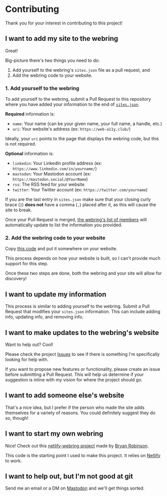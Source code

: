# Contributing

Thank you for your interest in contributing to this project!

## I want to add my site to the webring

Great!

Big-picture there's two things you need to do:

1. Add yourself to the webring's `sites.json` file as a pull request, and
2. Add the webring code to your website.

### 1. Add yourself to the webring

To add yourself to the webring, submit a Pull Request to this repository where you have added your information to the end of [`sites.json`](https://github.com/ericwbailey/a11y-webring.club/blob/main/data/sites.json).

<strong>Required</strong> information is:

- `name`: Your name (can be your given name, your full name, a handle, etc.)
- `uri`: Your website's address (ex: `https://web-a11y.club/`)

Ideally, your `uri` points to the page that displays the webring code, but this is not required.

<strong>Optional</strong> information is:

- `linkedin`: Your LinkedIn profile address (ex: `https://www.linkedin.com/in/yourname/`)
- `mastodon`: Your Mastodon account (ex: `https://mastodon.social/@YourName`)
- `rss`: The RSS feed for your website
- `twitter`: Your Twitter account (ex: `https://twitter.com/yourname`)

If you are the last entry in `sites.json` make sure that your closing curly brace (`}`) <strong>does not</strong> have a comma (`,`) placed after it, as this will cause the site to break.

Once your Pull Request is merged, [the webring's list of members](https://a11y-webring.club#members) will automatically update to list the information you provided.

### 2. Add the webring code to your website

Copy [this code](https://a11y-webring.club#code) and put it somewhere on your website.

This process depends on how your website is built, so I can't provide much support for this step.

Once these two steps are done, both the webring and your site will allow for discovery!

## I want to update my information

This process is similar to adding yourself to the webring. Submit a Pull Request that modifies your `sites.json` information. This can include adding info, updating info, and removing info.

## I want to make updates to the webring's website

Want to help out? Cool!

Please check the project [Issues](https://github.com/ericwbailey/a11y-webring.club/issues) to see if there is something I'm specifically looking for help with.

If you want to propose new features or functionality, please create an issue before submitting a Pull Request. This will help us determine if your suggestion is inline with my vision for where the project should go.

## I want to add someone else's website

That's a nice idea, but I prefer if the person who made the site adds themselves for a variety of reasons. You could definitely suggest they do so, though!

## I want to start my own webring

Nice! Check out this [netlify-webring project](https://github.com/brob/netlify-webring) made by [Bryan Robinson](http://bryanlrobinson.com/).

This code is the starting point I used to make this project. It relies on [Netlify](https://netlify.com/) to work.

## I want to help out, but I'm not good at git

Send me an email or a DM on [Mastodon](https://social.ericwbailey.website/@eric) and we'll get things sorted.
